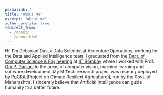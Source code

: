 ```yaml
---
permalink: /
title: "About Me"
excerpt: "About me"
author_profile: true
redirect_from: 
  - /about/
  - /about.html
---
```


Hi! I'm Debanjan Das, a Data Scientist at Accenture Operations, working for the Data and Applied Intelligence team. I graduated from the [Dept. of Computer Science & Engineering](https://www.cse.iitb.ac.in/) at [IIT Bombay](https://www.iitb.ac.in) where I worked with Prof. [Om P. Damani](https://www.cse.iitb.ac.in/~damani/) in the areas of computer vision, machine learning and software development. My M.Tech research project was recently deployed by [PoCRA](https://dbt.mahapocra.gov.in/) (Project on Climate Resilient Agriculture)], run by the Govt. of Maharashtra. I sincerely believe that Artificial Intelligence can guide humanity to a better future.
